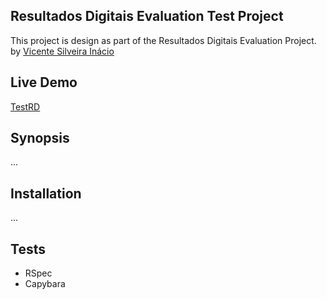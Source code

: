 ## Resultados Digitais Evaluation Test Project

This project is design as part of the Resultados Digitais Evaluation Project.
by [Vicente Silveira Inácio](https://br.linkedin.com/pub/vicente-silveira-inácio/25/734/588)

## Live Demo

[TestRD](https://testrd.herokuapp.com/)

## Synopsis

...

## Installation

...

## Tests

* RSpec
* Capybara